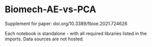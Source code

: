 # Biomech-AE-vs-PCA
Supplement for paper: doi.org/10.3389/fbioe.2021.724626

Each notebook is standalone - with all required libraries listed in the imports. Data sources are not hosted.
